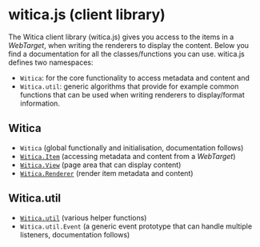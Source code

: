 # witica.js (client library)

The Witica client library (witica.js) gives you access to the items in a *WebTarget*, when writing the renderers to display the content. Below you find a documentation for all the classes/functions you can use. witica.js defines two namespaces:

* `Witica`: for the core functionality to access metadata and content and
* `Witica.util`: generic algorithms that provide for example common functions that can be used when writing renderers to display/format information.

## Witica
* `Witica` (global functionally and initialisation, documentation follows)
* [`Witica.Item`](!doc/client/witica_item) (accessing metadata and content from a *WebTarget*)
* [`Witica.View`](!doc/client/witica_view) (page area that can display content)
* [`Witica.Renderer`](!doc/client/witica_renderer) (render item metadata and content)

## Witica.util

* [`Witica.util`](!doc/client/witica_util) (various helper functions)
* `Witica.util.Event` (a generic event prototype that can handle multiple listeners, documentation follows)